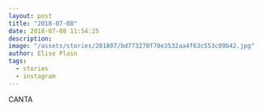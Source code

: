 ```yaml
---
layout: post
title: "2018-07-08"
date: 2018-07-08 11:54:25
description: 
image: "/assets/stories/201807/bd773270f70e3532aa4f63c553c09b42.jpg"
author: Elise Plain
tags: 
  - stories
  - instagram
---
```


CANTA
<p></p>
